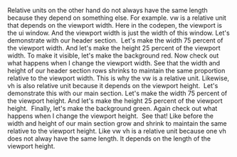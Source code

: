 Relative units on the other hand do not always have the same length because they depend on something else.
For example. vw is a relative unit that depends on the viewport width.
Here in the codepen, the viewport is the ui window. 
And the viewport width is just the width of this window. 
Let's demonstrate with our header section.  
Let's make the width 75 percent of the viewport width.
And let's make the height 25 percent of the viewport width.
To make it visible, let's make the background red.
Now check out what happens when I change the viewport width.
See that the width and height of our header section rows shrinks to maintain the same proportion relative to the viewport width. 
This is why the vw is a relative unit.
Likewise, vh is also relative unit because it depends on the viewport height. 
Let's demonstrate this with our main section. 
Let's make the width 75 percent of the viewport height.
And let's make the height 25 percent of the viewport height.  
Finally, let's make the background green. 
Again check out what happens when I change the viewport height. 
See that! 
Like before the width and height of our main section grow and shrink to maintain the same relative to the viewport height. 
Like vw vh is a relative unit because one vh does not alway have the same length. 
It depends on the length of the viewport height. 
